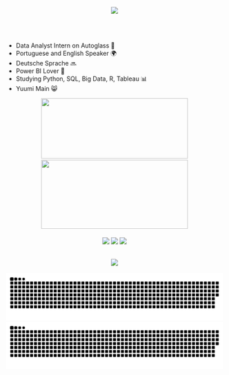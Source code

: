 
<div align="center">
 
<a href="https://github.com/Sissaz" > <img width="35%"  src="https://cdn.discordapp.com/attachments/589442956021465142/964401865943035945/Sicilia_GRANDE.png" /></a>
 
</div>
<br>
<br />

* Data Analyst Intern on Autoglass 💙
* Portuguese and English Speaker 🌍
* Deutsche Sprache 🔜
* Power BI Lover 💛
* Studying Python, SQL, Big Data, R, Tableau  📊
* Yuumi Main 😸

<div align="center">
<img height="140rem" width="340px" src="https://github-readme-stats.vercel.app/api?username=sissaz&show_icons=true&theme=rose_pine&include_all_commits=true&count_private=true&hide=contribs,issues,prs"/>
 </div>
 <div align="center"> 
  <img height="160rem" width="340px" src="https://github-readme-stats.vercel.app/api/top-langs/?username=sissaz&layout=compact&langs_count=7&theme=rose_pine"/>
</div>
  
<div align="center">
<br>
      <a href="https://www.linkedin.com/in/Siciliag" target="_blank"><img src="https://img.shields.io/badge/-LinkedIn-%230077B5?style=for-the-badge&logo=linkedin&logoColor=white" target="_blank"></a> 
      <a href = "mailto:siciiliagiacomazza@gmail.com"><img src="https://img.shields.io/badge/Gmail-D14836?style=for-the-badge&logo=gmail&logoColor=white" target="_blank"></a>
  <a href="https://instagram.com/sissagz" target="_blank"><img src="https://img.shields.io/badge/Instagram-E4405F?style=for-the-badge&logo=instagram&logoColor=white" target="_blank"></a>

<br />
<br>
  
<div align="center">
  
![](https://komarev.com/ghpvc/?username=Sissaz&color=fa7f72&style=flat&label=Profile+Views)
 
</div>
<div align="center">
  
 
 ![github contribution grid snake animation](https://raw.githubusercontent.com/Sissaz/Sissaz/output/github-contribution-grid-snake-sissa.svg#gh-dark-mode-only)
![github contribution grid snake animation](https://raw.githubusercontent.com/Sissaz/Sissaz/output/github-contribution-grid-snake-white.svg#gh-light-mode-only)
  
</div>
</div>
